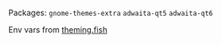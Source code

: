 Packages: `gnome-themes-extra` `adwaita-qt5` `adwaita-qt6`

Env vars from [theming.fish](./theming.fish)
